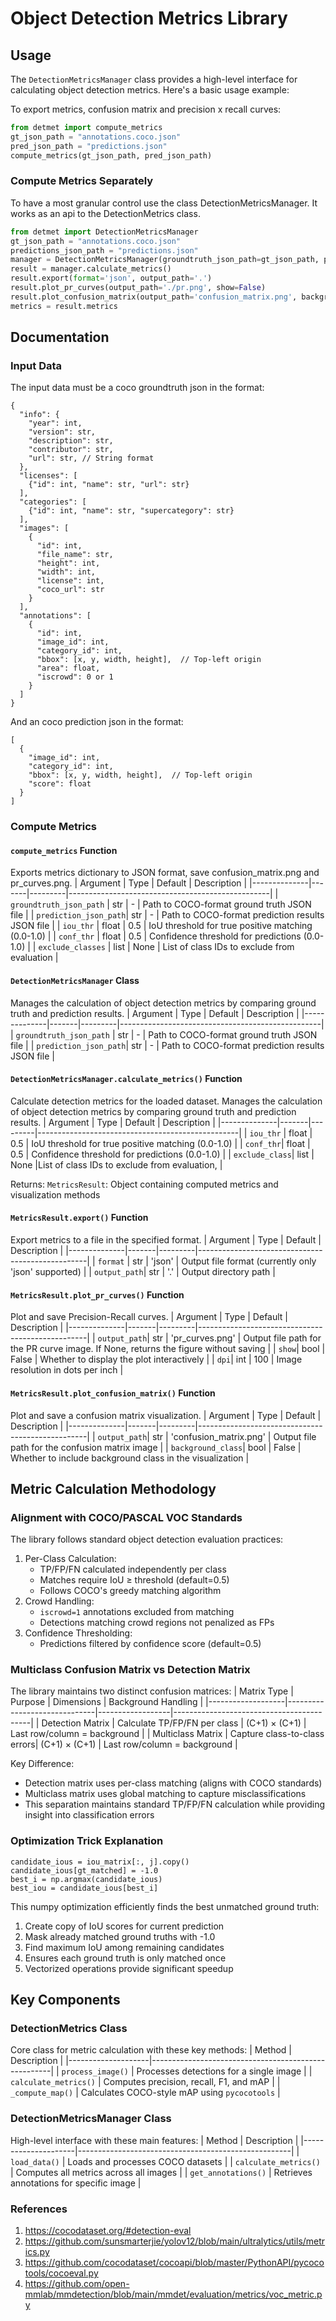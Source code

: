 # Object Detection Metrics Library

## Usage

The `DetectionMetricsManager` class provides a high-level interface for calculating object detection metrics. Here's a basic usage example:

To export metrics, confusion matrix and precision x recall curves:
```python
from detmet import compute_metrics
gt_json_path = "annotations.coco.json"
pred_json_path = "predictions.json"
compute_metrics(gt_json_path, pred_json_path)
```

### Compute Metrics Separately
To have a most granular control use the class DetectionMetricsManager. It works as an api to the DetectionMetrics class.
```python
from detmet import DetectionMetricsManager
gt_json_path = "annotations.coco.json"
predictions_json_path = "predictions.json"
manager = DetectionMetricsManager(groundtruth_json_path=gt_json_path, prediction_json_path=predictions_json_path)
result = manager.calculate_metrics()
result.export(format='json', output_path='.')
result.plot_pr_curves(output_path='./pr.png', show=False)
result.plot_confusion_matrix(output_path='confusion_matrix.png', background_class=False)
metrics = result.metrics
```

## Documentation

### Input Data
The input data must be a coco groundtruth json in the format:
```
{
  "info": {
    "year": int,
    "version": str,
    "description": str,
    "contributor": str,
    "url": str, // String format
  },
  "licenses": [
    {"id": int, "name": str, "url": str}
  ],
  "categories": [
    {"id": int, "name": str, "supercategory": str}
  ],
  "images": [
    {
      "id": int,
      "file_name": str,
      "height": int,
      "width": int,
      "license": int,
      "coco_url": str
    }
  ],
  "annotations": [
    {
      "id": int,
      "image_id": int,
      "category_id": int,
      "bbox": [x, y, width, height],  // Top-left origin
      "area": float,
      "iscrowd": 0 or 1
    }
  ]
}
```
And an coco prediction json in the format:
```
[
  {
    "image_id": int,
    "category_id": int,
    "bbox": [x, y, width, height],  // Top-left origin
    "score": float 
  }
]
```
### Compute Metrics
#### ```compute_metrics``` Function

Exports metrics dictionary to JSON format, save confusion_matrix.png and pr_curves.png.
| Argument     | Type  | Default | Description                                      |
|--------------|-------|---------|--------------------------------------------------|
| `groundtruth_json_path`    | str  | -       | Path to COCO-format ground truth JSON file    |
| `prediction_json_path`| str  | -       | Path to COCO-format prediction results JSON file        |
| `iou_thr`       | float   | 0.5     | IoU threshold for true positive matching (0.0-1.0)                                 |
| `conf_thr`     | float   | 0.5  |  Confidence threshold for predictions (0.0-1.0)    |
| `exclude_classes`     | list   | None  |  List of class IDs to exclude from evaluation    |

#### ```DetectionMetricsManager``` Class

Manages the calculation of object detection metrics by comparing ground truth and prediction results.
| Argument     | Type  | Default | Description                                      |
|--------------|-------|---------|--------------------------------------------------|
| `groundtruth_json_path`    | str  | -       | Path to COCO-format ground truth JSON file    |
| `prediction_json_path`| str  | -       | Path to COCO-format prediction results JSON file        |


#### ```DetectionMetricsManager.calculate_metrics()``` Function

Calculate detection metrics for the loaded dataset.
Manages the calculation of object detection metrics by comparing ground truth and prediction results.
| Argument     | Type  | Default | Description                                      |
|--------------|-------|---------|--------------------------------------------------|
| `iou_thr`    | float  | 0.5      | IoU threshold for true positive matching (0.0-1.0)    |
| `conf_thr`| float  | 0.5       | Confidence threshold for predictions (0.0-1.0)        |
| `exclude_class`| list  | None       |List of class IDs to exclude from evaluation,        |

Returns:
```MetricsResult```: Object containing computed metrics and visualization methods

#### ```MetricsResult.export()``` Function

Export metrics to a file in the specified format.
| Argument     | Type  | Default | Description                                      |
|--------------|-------|---------|--------------------------------------------------|
| `format`    | str  | 'json'      |  Output file format (currently only 'json' supported)    |
| `output_path`| str  | '.'       | Output directory path        |

#### ```MetricsResult.plot_pr_curves()``` Function

Plot and save Precision-Recall curves.
| Argument     | Type  | Default | Description                                      |
|--------------|-------|---------|--------------------------------------------------|
| `output_path`| str  | 'pr_curves.png'       |  Output file path for the PR curve image. If None, returns the figure without saving        |
| `show`| bool  | False       |   Whether to display the plot interactively     |
| `dpi`| int  | 100       |   Image resolution in dots per inch       |

#### ```MetricsResult.plot_confusion_matrix()``` Function

Plot and save a confusion matrix visualization.
| Argument     | Type  | Default | Description                                      |
|--------------|-------|---------|--------------------------------------------------|
| `output_path`| str  | 'confusion_matrix.png'       |  Output file path for the confusion matrix image        |
| `background_class`| bool  | False       |   Whether to include background class in the visualization     |

## Metric Calculation Methodology
### Alignment with COCO/PASCAL VOC Standards

The library follows standard object detection evaluation practices:
1. Per-Class Calculation:
    * TP/FP/FN calculated independently per class
    * Matches require IoU ≥ threshold (default=0.5)
    * Follows COCO's greedy matching algorithm
2. Crowd Handling:
    * ```iscrowd=1```  annotations excluded from matching
    * Detections matching crowd regions not penalized as FPs
3. Confidence Thresholding:
    * Predictions filtered by confidence score (default=0.5)

### Multiclass Confusion Matrix vs Detection Matrix

The library maintains two distinct confusion matrices:
| Matrix Type       | Purpose                      | Dimensions       | Background Handling                      |
|-------------------|------------------------------|------------------|------------------------------------------|
| Detection Matrix   | Calculate TP/FP/FN per class | (C+1) × (C+1)     | Last row/column = background             |
| Multiclass Matrix  | Capture class-to-class errors| (C+1) × (C+1)     | Last row/column = background             |

Key Difference:
* Detection matrix uses per-class matching (aligns with COCO standards)
* Multiclass matrix uses global matching to capture misclassifications
* This separation maintains standard TP/FP/FN calculation while providing insight into classification errors

### Optimization Trick Explanation
```
candidate_ious = iou_matrix[:, j].copy()
candidate_ious[gt_matched] = -1.0
best_i = np.argmax(candidate_ious)
best_iou = candidate_ious[best_i]
```
This numpy optimization efficiently finds the best unmatched ground truth:
1. Create copy of IoU scores for current prediction
2. Mask already matched ground truths with -1.0
3. Find maximum IoU among remaining candidates
4. Ensures each ground truth is only matched once
5. Vectorized operations provide significant speedup

## Key Components
### DetectionMetrics Class

Core class for metric calculation with these key methods:
| Method             | Description                                         |
|--------------------|-----------------------------------------------------|
| `process_image()`  | Processes detections for a single image             |
| `calculate_metrics()` | Computes precision, recall, F1, and mAP         |
| `_compute_map()`   | Calculates COCO-style mAP using `pycocotools`       |

### DetectionMetricsManager Class

High-level interface with these main features:
| Method              | Description                                         |
|---------------------|-----------------------------------------------------|
| `load_data()`       | Loads and processes COCO datasets                   |
| `calculate_metrics()` | Computes all metrics across all images           |
| `get_annotations()` | Retrieves annotations for specific image           |


### References
1. https://cocodataset.org/#detection-eval
2. https://github.com/sunsmarterjie/yolov12/blob/main/ultralytics/utils/metrics.py
3. https://github.com/cocodataset/cocoapi/blob/master/PythonAPI/pycocotools/cocoeval.py
4. https://github.com/open-mmlab/mmdetection/blob/main/mmdet/evaluation/metrics/voc_metric.py